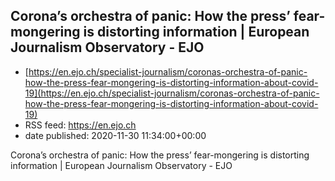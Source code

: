 ## Corona’s orchestra of panic: How the press’ fear-mongering is distorting information | European Journalism Observatory - EJO
 - [https://en.ejo.ch/specialist-journalism/coronas-orchestra-of-panic-how-the-press-fear-mongering-is-distorting-information-about-covid-19](https://en.ejo.ch/specialist-journalism/coronas-orchestra-of-panic-how-the-press-fear-mongering-is-distorting-information-about-covid-19)
 - RSS feed: https://en.ejo.ch
 - date published: 2020-11-30 11:34:00+00:00

Corona’s orchestra of panic: How the press’ fear-mongering is distorting information | European Journalism Observatory - EJO

